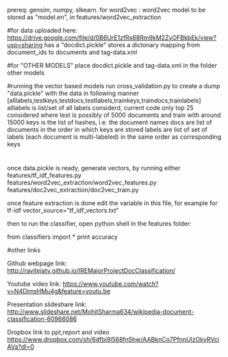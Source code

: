 prereq: gensim, numpy, slkearn.
for word2vec : word2vec model to be stored as "model.en", in features/word2vec_extraction

#for data
uploaded here:
https://drive.google.com/file/d/0B6UrE1zfRs68Rm9kM2ZyOFBkbEk/view?usp=sharing
has a "docdict.pickle" stores a dictonary mapping from document_ids to documents
and tag-data.xml

#for "OTHER MODELS"
place docdict.pickle and tag-data.xml in the folder other models

	
#running the vector based models
run cross_validation.py to create a dump "data.pickle" with the data in following manner
[alllabels,testkeys,testdocs,testlabels,trainkeys,traindocs,trainlabels] 
alllabels is list/set of all labels considerd, current code only top 25 considered
where test is possibly of 5000 documents and train with around 15000
keys is the list of hashes, i.e.  the document names
docs are list of documents in the order in which keys are stored
labels are list of set of labels (each document is multi-labeled) in the same order as corresponding keys

#
once data.pickle is ready, generate vectors, by running either 
features/tf_idf_features.py     
features/word2vec_extraction/word2vec_features.py       
features/doc2vec_extraction/doc2vec_train.py    

once feature extraction is done 
edit the variable in this file, for example for tf-idf
vector_source="tf_idf_vectors.txt"

then to run the classifier, open python shell in the features folder:

from classifiers import *
print accuracy

#other links

Github webpage link: http://ravitejatv.github.io/IREMajorProjectDocClassification/

Youtube video link: https://www.youtube.com/watch?v=N4DimsHMu4g&feature=youtu.be

Presentation slideshare link: http://www.slideshare.net/MohitSharma634/wikipedia-document-classification-60966086

Dropbox link to ppt,report and video https://www.dropbox.com/sh/6dfbi9l568fn5hw/AABknCo7PfnnUlzOkyRVciAVa?dl=0
